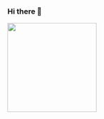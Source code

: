 ### Hi there 👋

<img src="https://user-images.githubusercontent.com/5663078/196720120-d3f92c70-f996-4a89-bba3-f76f64bb9a9c.png" width="200">

<!--
##### Hacktoberfest 2022
[![@andreaangiolillo's Holopin board](https://holopin.me/andreaangiolillo)](https://holopin.io/@andreaangiolillo)

**andreaangiolillo/andreaangiolillo** is a ✨ _special_ ✨ repository because its `README.md` (this file) appears on your GitHub profile.

Here are some ideas to get you started:

- 🔭 I’m currently working on ...
- 🌱 I’m currently learning ...
- 👯 I’m looking to collaborate on ...
- 🤔 I’m looking for help with ...
- 💬 Ask me about ...
- 📫 How to reach me: ...
- 😄 Pronouns: ...
- ⚡ Fun fact: ...
-->
